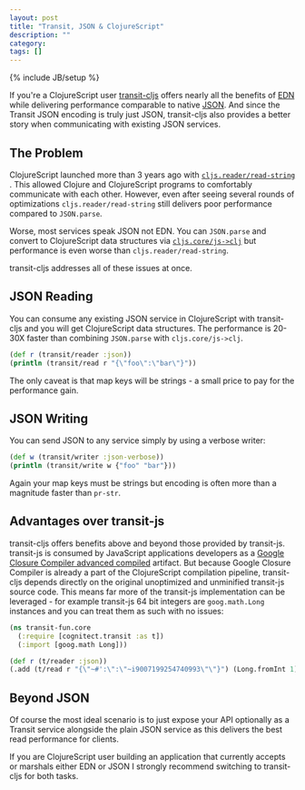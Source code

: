 ```yaml
---
layout: post
title: "Transit, JSON & ClojureScript"
description: ""
category: 
tags: []
---
```

{% include JB/setup %}

If you're a ClojureScript user
[transit-cljs](http://github.com/cognitect/transit-cljs) offers nearly all the
benefits of [EDN](https://github.com/edn-format/edn) while delivering performance comparable to native
[JSON](http://json.org). And since the Transit JSON encoding is truly just JSON,
transit-cljs also provides a better story when communicating with existing JSON
services.

## The Problem

ClojureScript launched more than 3 years ago with
[`cljs.reader/read-string`](https://github.com/clojure/clojurescript/blob/master/src/cljs/cljs/reader.cljs#L291)
. This allowed Clojure and ClojureScript programs to comfortably communicate
with each other. However, even after seeing several rounds of optimizations
`cljs.reader/read-string` still delivers poor performance compared to
`JSON.parse`.

Worse, most services speak JSON not EDN. You can `JSON.parse` and convert to
ClojureScript data structures via
[`cljs.core/js->clj`](https://github.com/clojure/clojurescript/blob/master/src/cljs/cljs/core.cljs#L7729)
but performance is even worse than `cljs.reader/read-string`.

transit-cljs addresses all of these issues at once.

## JSON Reading

You can consume any existing JSON service in ClojureScript with transit-cljs and
you will get ClojureScript data structures. The performance is 20-30X faster
than combining `JSON.parse` with `cljs.core/js->clj`.

```clj
(def r (transit/reader :json))
(println (transit/read r "{\"foo\":\"bar\"}"))
```

The only caveat is that map keys will be strings - a small price to
pay for the performance gain.

## JSON Writing

You can send JSON to any service simply by using a verbose writer:

```clj
(def w (transit/writer :json-verbose))
(println (transit/write w {"foo" "bar"}))
```

Again your map keys must be strings but encoding is often more than a magnitude
faster than `pr-str`.

## Advantages over transit-js

transit-cljs offers benefits above and beyond those provided by
transit-js. transit-js is consumed by JavaScript applications developers as a
[Google Closure Compiler advanced compiled](https://developers.google.com/closure/compiler/docs/api-tutorial3) artifact. But because Google Closure
Compiler is already a part of the ClojureScript compilation pipeline,
transit-cljs depends directly on the original unoptimized and unminified
transit-js source code. This means far more of the transit-js implementation
can be leveraged - for example transit-js 64 bit
integers are `goog.math.Long` instances and you can treat them as such with
no issues:

```clj
(ns transit-fun.core
  (:require [cognitect.transit :as t])
  (:import [goog.math Long]))

(def r (t/reader :json))
(.add (t/read r "{\"~#':\":\"~i9007199254740993\"\"}") (Long.fromInt 1))
```

## Beyond JSON

Of course the most ideal scenario is to just expose your API optionally as
a Transit service alongside the plain JSON service as this delivers the best read
performance for clients.
            
If you are ClojureScript user building an application that currently accepts or
marshals either EDN or JSON I strongly recommend switching to transit-cljs for
both tasks.
